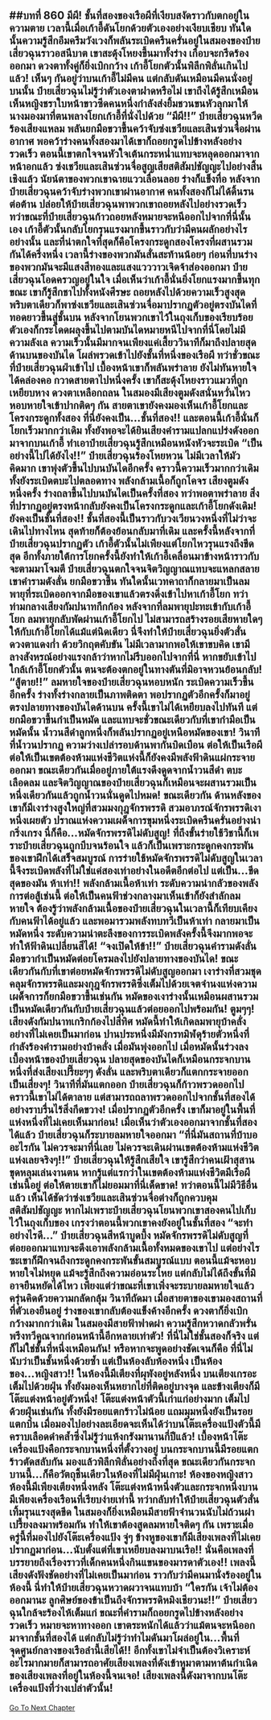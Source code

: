 ##บทที่ 860 มีผี!
ชั้นที่สองของเรือผีที่เงียบสงัดราวกับตกอยู่ในความตาย เวลานี้เมื่อเก้าอี้ดันโยกด้วยตัวเองอย่างเงียบเชียบ ทันใดนั้นความรู้สึกอึมครึมวังเวงก็พลันระเบิดครืนครั่นอยู่ในสมองของป๋ายเสี่ยวฉุนราวอสนีบาต
เขาสะดุ้งโหยงขึ้นมาทั้งร่าง เกือบจะกรีดร้องออกมา ดวงตาทั้งคู่ก็ยิ่งเบิกกว้าง เก้าอี้โยกตัวนั้นพิลึกพิลั่นเกินไปแล้ว!
เห็นๆ กันอยู่ว่าบนเก้าอี้ไม่มีคน แต่กลับดันเหมือนมีคนนั่งอยู่บนนั้น ป๋ายเสี่ยวฉุนไม่รู้ว่าตัวเองตาฝาดหรือไม่ เขาถึงได้รู้สึกเหมือนเห็นหญิงชราใบหน้าขาวซีดคนหนึ่งกำลังส่งยิ้มชวนขนหัวลุกมาให้ นางมองมาที่ตนพลางโยกเก้าอี้ที่นั่งไปด้วย
“มีผี!!” ป๋ายเสี่ยวฉุนหวีดร้องเสียงแหลม พลันยกมือขวาขึ้นคว้าจับซ่งเชวียและเสินซ่วนจื่อผ่านอากาศ พอคว้าร่างคนทั้งสองมาได้เขาก็ถอยกรูดไปข้างหลังอย่างรวดเร็ว ตอนนี้เขาตกใจจนหัวใจเต้นกระหน่ำแทบจะหลุดออกมาจากหน้าอกแล้ว
ซ่งเชวียและเสินซ่วนจื่อสูญเสียสติสัมปชัญญะไปอย่างสิ้นเชิงแล้ว นัยน์ตาของพวกเขาฉายแววเลื่อนลอย ร่างก็แข็งทื่อ หลังจากป๋ายเสี่ยวฉุนคว้าจับร่างพวกเขาผ่านอากาศ คนทั้งสองก็ไม่ได้ดิ้นรนต่อต้าน ปล่อยให้ป๋ายเสี่ยวฉุนพาพวกเขาถอยหลังไปอย่างรวดเร็ว
ทว่าขณะที่ป๋ายเสี่ยวฉุนก้าวถอยหลังหมายจะหนีออกไปจากที่นี่นั้นเอง เก้าอี้ตัวนั้นกลับโยกรุนแรงมากขึ้นราวกับว่ามีคนผลักอย่างไรอย่างนั้น
และที่น่าตกใจที่สุดก็คือโครงกระดูกสองโครงที่ผสานรวมกันได้ครึ่งหนึ่ง เวลานี้ร่างของพวกมันสั่นสะท้านน้อยๆ ก่อนที่บนร่างของพวกมันจะมีแสงสีทองและแสงแวววาวเจิดจ้าส่องออกมา
ป๋ายเสี่ยวฉุนโอดครวญอยู่ในใจ เมื่อเห็นว่าเก้าอี้นั่นยิ่งโยกแรงมากขึ้นทุกขณะ เขาก็รู้สึกชาไปทั้งหนังศีรษะ ถอยหลังไปด้วยความเร็วสูงสุด พริบตาเดียวก็พาซ่งเชวียและเสินซ่วนจื่อมาปรากฏตัวอยู่ตรงบันไดที่ทอดยาวขึ้นสู่ชั้นบน หลังจากโยนพวกเขาไว้ในถุงเก็บของเรียบร้อย ตัวเองก็กระโดดผลุงขึ้นไปตามบันไดหมายหนีไปจากที่นี่โดยไม่มีความลังเล
ความเร็วนั้นมีมากจนเพียงแค่เสี้ยววินาทีก็มาถึงปลายสุดด้านบนของบันได โผล่พรวดเข้าไปยังชั้นที่หนึ่งของเรือผี ทว่าชั่วขณะที่ป๋ายเสี่ยวฉุนฝ่าเข้าไป เบื้องหน้าเขาก็พลันพร่าลาย ยังไม่ทันหายใจได้คล่องคอ กวาดสายตาไปหนึ่งครั้ง เขาก็สะดุ้งโหยงราวแมวที่ถูกเหยียบหาง ดวงตาเหลือกถลน ในสมองมีเสียงตูมดังสนั่นหวั่นไหว หอบหายใจเข้าปากติดๆ กัน
สายตาเขายังคงมองเห็นเก้าอี้โยกและโครงกระดูกทั้งสอง ที่นี่ยังคงเป็น...ชั้นที่สอง!!
และตอนนี้เก้าอี้นั่นก็โยกเร็วมากกว่าเดิม ทั้งยังพอจะได้ยินเสียงคำรามแปลกแปร่งดังออกมาจากบนเก้าอี้ ทำเอาป๋ายเสี่ยวฉุนรู้สึกเหมือนหนังหัวจะระเบิด
“เป็นอย่างนี้ไปได้ยังไง!!” ป๋ายเสี่ยวฉุนร้องโหยหวน ไม่มีเวลาให้มัวคิดมาก เขาพุ่งตัวขึ้นไปบนบันไดอีกครั้ง คราวนี้ความเร็วมากกว่าเดิม ทั้งยังระเบิดตบะไปตลอดทาง พลังกล้ามเนื้อก็ถูกโคจร เสียงตูมดังหนึ่งครั้ง ร่างถลาขึ้นไปบนบันไดเป็นครั้งที่สอง ทว่าพอตาพร่าลาย สิ่งที่ปรากฏอยู่ตรงหน้ากลับยังคงเป็นโครงกระดูกและเก้าอี้โยกดังเดิม!
ยังคงเป็นชั้นที่สอง!!
ชั้นที่สองนี้เป็นราวกับวงเวียนวงหนึ่งที่ไม่ว่าจะเดินไปทางไหน สุดท้ายก็ต้องย้อนกลับมาที่เดิม และครั้งนี้หลังจากที่ป๋ายเสี่ยวฉุนปรากฏตัว เก้าอี้ตัวนั้นไม่เพียงแต่โยกไหวรุนแรงถึงขีดสุด อีกทั้งภายใต้การโยกครั้งนี้ยังทำให้เก้าอี้เคลื่อนมาข้างหน้าราวกับจะตามมาโจมตี
ป๋ายเสี่ยวฉุนตกใจจนจิตวิญญาณแทบจะแหลกสลาย เขาคำรามดังลั่น ยกมือขวาขึ้น ทันใดนั้นเวทคาถาก็กลายมาเป็นลมพายุที่ระเบิดออกจากมือของเขาแล้วตรงดิ่งเข้าไปหาเก้าอี้โยก
ทว่าท่ามกลางเสียงกัมปนาทกึกก้อง หลังจากที่ลมพายุปะทะเข้ากับเก้าอี้โยก ลมพายุกลับพัดผ่านเก้าอี้โยกไป ไม่สามารถสร้างรอยเสียหายใดๆ ให้กับเก้าอี้โยกได้แม้แต่นิดเดียว นี่จึงทำให้ป๋ายเสี่ยวฉุนยิ่งตัวสั่น ดวงตาแดงก่ำ ด้วยวิกฤตคับขัน ไม่มีเวลามากพอให้เขาขบคิด เขามีลางสังหรณ์อย่างแรงกล้าว่าหากไม่รีบออกไปจากที่นี่ หากขยับเข้าไปใกล้เก้าอี้โยกตัวนั้น ตนจะต้องตกอยู่ในทางตันที่มิอาจหวนย้อนกลับ!
“สู้ตาย!!” ลมหายใจของป๋ายเสี่ยวฉุนหอบหนัก ระเบิดความเร็วขึ้นอีกครั้ง ร่างทั้งร่างกลายเป็นภาพติดตา พอปรากฏตัวอีกครั้งก็มาอยู่ตรงปลายทางของบันไดด้านบน ครั้งนี้เขาไม่ได้เหยียบลงไปทันที แต่ยกมือขวาขึ้นกำเป็นหมัด และแทบจะชั่วขณะเดียวกับที่เขากำมือเป็นหมัดนั้น น้ำวนสีดำลูกหนึ่งก็พลันปรากฏอยู่เหนือหมัดของเขา!
วินาทีที่น้ำวนปรากฏ ความว่างเปล่ารอบด้านพากันบิดเบือน ต่อให้เป็นเรือผี ต่อให้เป็นเขตต้องห้ามแห่งชีวิตแห่งนี้ก็ยังคงมีพลังฟ้าดินแผ่กระจายออกมา ขณะเดียวกันเมื่ออยู่ภายใต้แรงดึงดูดจากน้ำวนสีดำ ตบะ เลือดลม และจิตวิญญาณของป๋ายเสี่ยวฉุนก็เหมือนจะผสานรวมเป็นหนึ่งเดียวกันแล้วถูกน้ำวนนั่นดูดไปหมด!
ขณะเดียวกัน ด้านหลังของเขาก็มีเงาร่างสูงใหญ่ที่สวมมงกุฎจักรพรรดิ สวมอาภรณ์จักรพรรดิเงาหนึ่งเผยตัว ปราณแห่งความเผด็จการขุมหนึ่งระเบิดครืนครั่นอย่างน่ากริ่งเกรง
นี่ก็คือ...หมัดจักรพรรดิไม่ดับสูญ!
ที่ถึงขั้นร่ายใช้วิชานี้ก็เพราะป๋ายเสี่ยวฉุนถูกบีบจนร้อนใจ แล้วก็เป็นเพราะกระดูกคงกระพันของเขาฝึกได้เสร็จสมบูรณ์ การร่ายใช้หมัดจักรพรรดิไม่ดับสูญในเวลานี้จึงระเบิดพลังที่ไม่ใช่แค่สองเท่าอย่างในอดีตอีกต่อไป แต่เป็น...ขีดสุดของมัน ห้าเท่า!!
พลังกล้ามเนื้อห้าเท่า ระดับความน่ากลัวของพลังการต่อสู้เช่นนี้ ต่อให้เป็นคนฟ้าช่วงกลางมาเห็นเข้าก็ยังสำลักลมหายใจ ต้องรู้ว่าพลังกล้ามเนื้อของป๋ายเสี่ยวฉุนในเวลานี้ก็เทียบเคียงกับคนฟ้าได้อยู่แล้ว และพอมารวมพลังทบทวีเป็นห้าเท่า กลายมาเป็นหมัดหนึ่ง ระดับความน่าตะลึงของการระเบิดพลังครั้งนี้จึงมากพอจะทำให้ฟ้าดินเปลี่ยนสีได้!
“จงเปิดให้ข้า!!” ป๋ายเสี่ยวฉุนคำรามดังลั่น มือขวากำเป็นหมัดต่อยโครมลงไปยังปลายทางของบันได!
ขณะเดียวกันกับที่เขาต่อยหมัดจักรพรรดิไม่ดับสูญออกมา เงาร่างที่สวมชุดคลุมจักรพรรดิและมงกุฎจักรพรรดิซึ่งเต็มไปด้วยเจตจำนงแห่งความเผด็จการก็ยกมือขวาขึ้นเช่นกัน หมัดของเงาร่างนั้นเหมือนผสานรวมเป็นหมัดเดียวกันกับป๋ายเสี่ยวฉุนแล้วต่อยออกไปพร้อมกัน!
ตูมๆๆ!
เสียงดังกัมปนาทเกริกก้องไปสี่ทิศ หมัดนี้ทำให้เกิดลมพายุบ้าคลั่งอย่างที่ไม่เคยเป็นมาก่อน ปานประหนึ่งมีมังกรทมิฬดุร้ายตัวหนึ่งที่กำลังร้องคำรามอย่างบ้าคลั่ง เมื่อมันพุ่งออกไป เมื่อหมัดนั้นร่วงลง เบื้องหน้าของป๋ายเสี่ยวฉุน ปลายสุดของบันไดก็เหมือนกระจกบานหนึ่งที่ส่งเสียงเปรี๊ยะๆๆ ดังลั่น และพริบตาเดียวก็แตกกระจายออกเป็นเสี่ยงๆ!
วินาทีที่มันแตกออก ป๋ายเสี่ยวฉุนก็ก้าวพรวดออกไป คราวนี้เขาไม่ได้ตาลาย แต่สามารถถลาพรวดออกไปจากชั้นที่สองได้อย่างราบรื่นไร้สิ่งกีดขวาง!
เมื่อปรากฏตัวอีกครั้ง เขาก็มาอยู่ในพื้นที่แห่งหนึ่งที่ไม่เคยเห็นมาก่อน!
เมื่อเห็นว่าตัวเองออกมาจากชั้นที่สองได้แล้ว ป๋ายเสี่ยวฉุนก็ระบายลมหายใจออกมา
“ที่นี่มันสถานที่บ้าบออะไรกัน ไม่ควรจะมาที่นี่เลย ไม่ควรจะเดินผ่านเขตต้องห้ามแห่งชีวิตแห่งเลยจริงๆ!!” ป๋ายเสี่ยวฉุนให้รู้สึกเสียใจ เขารู้สึกว่าคนเฝ้าสุสานขุดหลุมเล่นงานตน หากรู้แต่แรกว่าในเขตต้องห้ามแห่งชีวิตมีเรือผีเช่นนี้อยู่ ต่อให้ตายเขาก็ไม่ยอมมาที่นี่เด็ดขาด!
ทว่าตอนนี้ไม่มีวิธีอื่นแล้ว เห็นได้ชัดว่าซ่งเชวียและเสินซ่วนจื่อต่างก็ถูกควบคุมสติสัมปชัญญะ หากไม่เพราะป๋ายเสี่ยวฉุนโยนพวกเขาสองคนไปเก็บไว้ในถุงเก็บของ เกรงว่าตอนนี้พวกเขาคงยังอยู่ในชั้นที่สอง
“จะทำอย่างไรดี...” ป๋ายเสี่ยวฉุนสีหน้าบูดบึ้ง หมัดจักรพรรดิไม่ดับสูญที่ต่อยออกมาแทบจะดึงเอาพลังกล้ามเนื้อทั้งหมดของเขาไป แต่อย่างไรซะเขาก็ฝึกจนถึงกระดูกคงกระพันขั้นสมบูรณ์แบบ ตอนนี้แม้จะหอบหายใจไม่หยุด แม้จะรู้สึกถึงความอ่อนระโหย แต่กลับไม่ได้ถึงขั้นที่มิอาจยืนหยัดได้ไหว เพียงแต่ว่าขณะที่เขาเพิ่งจะระบายลมหายใจแล้วครุ่นคิดด้วยความกลัดกลุ้ม วินาทีถัดมา เมื่อสายตาของเขามองสถานที่ที่ตัวเองยืนอยู่ ร่างของเขากลับต้องแข็งค้างอีกครั้ง
ดวงตาก็ยิ่งเบิกกว้างมากกว่าเดิม ในสมองมีสายฟ้าฟาดผ่า ความรู้สึกหวาดกลัวพรั่นพรึงทวีคูณจากก่อนหน้านี้อีกหลายเท่าตัว!
ที่นี่ไม่ใช่ชั้นสองก็จริง แต่ก็ไม่ใช่ชั้นที่หนึ่งเหมือนกัน!
หรือหากจะพูดอย่างชัดเจนก็คือ ที่นี่ไม่นับว่าเป็นชั้นหนึ่งด้วยซ้ำ แต่เป็นห้องลับห้องหนึ่ง เป็นห้องของ...หญิงสาว!!
ในห้องนี้มีเตียงที่ผุพังอยู่หลังหนึ่ง บนเตียงเกรอะเต็มไปด้วยฝุ่น ทั้งยังมองเห็นหยากไย่ที่ติดอยู่บางจุด และข้างเตียงก็มีโต๊ะแต่งหน้าอยู่ตัวหนึ่ง!
โต๊ะแต่งหน้าตัวนี้เก่าแก่อย่างมาก เต็มไปด้วยฝุ่นเช่นกัน ทั้งยังมีรอยแตกร้าวไม่น้อย แถมมุมหนึ่งยังเป็นรอยแตกบิ่น เมื่อมองไปอย่างละเอียดจะเห็นได้ว่าบนโต๊ะเครื่องแป้งตัวนี้มีคราบเลือดดำคล้ำซึ่งไม่รู้ว่าแห้งกรังมานานกี่ปีแล้ว!
เบื้องหน้าโต๊ะเครื่องแป้งคือกระจกบานหนึ่งที่ตั้งวางอยู่ บนกระจกบานนี้มีรอยแตกร้าวตัดสลับกัน มองแล้วพิลึกพิลั่นอย่างถึงที่สุด ขณะเดียวกันกระจกบานนี้...ก็คือวัตถุชิ้นเดียวในห้องที่ไม่มีฝุ่นเกาะ!
ห้องของหญิงสาวห้องนี้มีเพียงเตียงหนึ่งหลัง โต๊ะแต่งหน้าหนึ่งตัวและกระจกหนึ่งบาน มีเพียงเครื่องเรือนที่เรียบง่ายเท่านี้ ทว่ากลับทำให้ป๋ายเสี่ยวฉุนตัวสั่นเทิ้มรุนแรงสุดขีด ในสมองก็ยิ่งเหมือนมีสายฟ้าจำนวนนับไม่ถ้วนผ่าเปรี้ยงลงมาพร้อมกัน ทำให้เขาต้องสูดลมหายใจติดๆ กัน
เพราะเมื่อครู่นี้ที่มองไปยังโต๊ะเครื่องแป้ง จู่ๆ ข้างหูของเขาก็มีเสียงเพลงที่ไม่เคยปรากฏมาก่อน...นับตั้งแต่ที่เขาเหยียบลงมาบนเรือ!!
นั่นคือเพลงที่บรรยายถึงเรื่องราวที่เด็กคนหนึ่งกินแขนของมารดาตัวเอง!!
เพลงนี้เสียงดังฟังชัดอย่างที่ไม่เคยเป็นมาก่อน ราวกับว่ามีคนมานั่งร้องอยู่ในห้องนี้ นี่ทำให้ป๋ายเสี่ยวฉุนหวาดผวาจนแทบบ้า
“ใครกัน เจ้าไม่ต้องออกมานะ ลูกศิษย์ของข้าเป็นถึงจักรพรรดิหมิงเชียวนะ!!” ป๋ายเสี่ยวฉุนใกล้จะร้องไห้เต็มแก่ ขณะที่คำรามก็ถอยกรูดไปข้างหลังอย่างรวดเร็ว หมายจะหาทางออก เขาตระหนักได้แล้วว่าแม้ตนจะหนีออกมาจากชั้นที่สองได้ แต่กลับไม่รู้ว่าทำไมดันมาโผล่อยู่ใน...พื้นที่จุดศูนย์กลางของเรือลำนี้เสียได้!!
อีกทั้งเขาไม่จำเป็นต้องวิเคราะห์อะไรมากมายก็สามารถอาศัยเสียงเพลงที่ดังเข้าหูมาตามหาต้นกำเนิดของเสียงเพลงที่อยู่ในห้องนี้จนเจอ!
เสียงเพลงนี้ดังมาจากบนโต๊ะเครื่องแป้งที่ว่างเปล่าตัวนั้น!
------


[Go To Next Chapter]( ./7.md)
